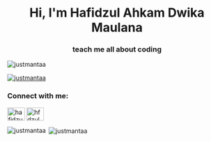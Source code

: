 <h1 align="center">Hi, I'm Hafidzul Ahkam Dwika Maulana</h1>
<h3 align="center">teach me all about coding</h3>

<p align="left"> <img src="https://komarev.com/ghpvc/?username=justmantaa&label=Profile%20views&color=0e75b6&style=flat" alt="justmantaa" /> </p>

<p align="left"> <a href="https://github.com/ryo-ma/github-profile-trophy"><img src="https://github-profile-trophy.vercel.app/?username=justmantaa" alt="justmantaa" /></a> </p>

<h3 align="left">Connect with me:</h3>
<p align="left">
<a href="https://linkedin.com/in/hafidzulahkam" target="blank"><img align="center" src="https://raw.githubusercontent.com/rahuldkjain/github-profile-readme-generator/master/src/images/icons/Social/linked-in-alt.svg" alt="hafidzulahkam" height="30" width="40" /></a>
<a href="https://instagram.com/hfdzul.ahkm" target="blank"><img align="center" src="https://raw.githubusercontent.com/rahuldkjain/github-profile-readme-generator/master/src/images/icons/Social/instagram.svg" alt="hfdzul.ahkm" height="30" width="40" /></a>
</p>

<p><img align="left" src="https://github-readme-stats.vercel.app/api/top-langs?username=justmantaa&show_icons=true&locale=en&layout=compact" alt="justmantaa" /></p>

<p>&nbsp;<img align="center" src="https://github-readme-stats.vercel.app/api?username=justmantaa&show_icons=true&locale=en" alt="justmantaa" /></p>
